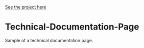 [See the project here](https://codepen.io/Alex_tq/full/jONXEwN)
# Technical-Documentation-Page
Sample of a technical documentation page.
